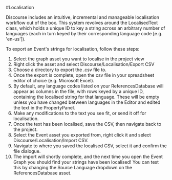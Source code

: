 #Localisation

Discourse includes an intuitive, incremental and manageable localisation workflow out of the box. This system revolves around the LocalisedText class, which holds a unique ID to key a string across an arbitrary number of languages (each in turn keyed by their corresponding language code [e.g. 'en-us']).

To export an Event's strings for localisation, follow these steps:
1) Select the graph asset you want to localise in the project view
2) Right click the asset and select Discourse/Localisation/Export CSV
3) Choose a directory to export the .csv file to.
4) Once the export is complete, open the csv file in your spreadsheet editor of choice (e.g. Microsoft Excel).
5) By default, any language codes listed on your ReferencesDatabase will appear as columns in the file, with rows keyed by a unique ID, containing the localised string for that language. These will be empty unless you have changed between languages in the Editor and edited the text in the PropertyPanel.
6) Make any modifications to the text you see fit, or send it off for localisation.
7) Once the text has been localised, save the CSV, then navigate back to the project.
8) Select the Event asset you exported from, right click it and select Discourse/Localisation/Import CSV.
9) Navigate to where you saved the localised CSV, select it and confirm the file dialogue.
10) The import will shortly complete, and the next time you open the Event Graph you should find your strings have been localised! You can test this by changing the Source Language dropdown on the ReferencesDatabase asset. 
